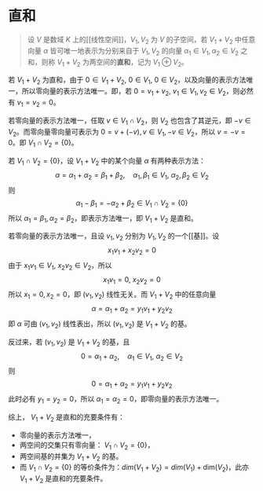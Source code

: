 # 直和

>设 $V$ 是数域 $K$ 上的[[线性空间]]，$V_1,V_2$ 为 $V$ 的子空间，若 $V_1+V_2$ 中任意向量 $\alpha$ 皆可唯一地表示为分别来自于 $V_1,V_2$ 的向量 $\alpha_1 \in V_1,\alpha_2 \in V_2$ 之和，则称 $V_1+V_2$ 为两空间的**直和**，记为 $V_1 \oplus V_2$。

若 $V_1+V_2$ 为直和，由于 $0 \in V_1+V_2,\ 0 \in V_1 ,\ 0 \in V_2$，以及向量的表示方法唯一，所以零向量的表示方法唯一。即，若 $0=v_1+v_2 ,\ v_1 \in V_1,v_2 \in V_2$，则必然有 $v_1=v_2=0$。

若零向量的表示方法唯一，任取 $v \in V_1 \cap V_2$，则 $V_2$ 也包含了其逆元，即 $-v \in V_2$。而零向量零向量可表示为 $0=v+(-v),v \in V_1,-v \in V_2$，所以 $v=-v=0$。即 $V_1 \cap V_2=\{ 0 \}$。

若 $V_1 \cap V_2=\{ 0 \}$，设 $V_1+V_2$ 中的某个向量 $\alpha$ 有两种表示方法：
$$ \alpha=\alpha_1+\alpha_2=\beta_1+\beta_2 ,\quad \alpha_1,\beta_1 \in V_1 ,\ \alpha_2,\beta_2 \in V_2 $$
则
$$ \alpha_1-\beta_1=-\alpha_2+\beta_2 \in V_1 \cap V_2=\{ 0 \} $$
所以 $\alpha_1=\beta_1,\alpha_2=\beta_2$，即表示方法唯一，即 $V_1+V_2$ 是直和。

若零向量的表示方法唯一，且设 $v_1,v_2$ 分别为 $V_1,V_2$ 的一个[[基]]。设 
$$ x_1 v_1 + x_2 v_2 = 0 $$
由于 $x_1v_1 \in V_1,\ x_2v_2 \in V_2$，所以
$$ x_1v_1 =0,\ x_2v_2 = 0 $$
所以 $x_1=0,x_2=0$，即 $(v_1,v_2)$ 线性无关。而 $V_1+V_2$ 中的任意向量
$$ \alpha=\alpha_1+\alpha_2=y_1v_1+y_2v_2 $$
即 $\alpha$ 可由 $(v_1,v_2)$ 线性表出，所以 $(v_1,v_2)$ 是 $V_1+V_2$ 的基。

反过来，若 $(v_1,v_2)$ 是 $V_1+V_2$ 的基，且
$$ 0= \alpha_1+\alpha_2 ,\quad \alpha_1 \in V_1 ,\ \alpha_2 \in V_2$$
则
$$ 0= \alpha_1+\alpha_2=y_1v_1+y_2v_2 $$
此时必有 $y_1=y_2=0$，所以 $\alpha_1=\alpha_2=0$，即零向量的表示方法唯一。

综上， $V_1+V_2$ 是直和的充要条件有：
+ 零向量的表示方法唯一，
+ 两空间的交集只有零向量： $V_1 \cap V_2=\{ 0 \}$，
+ 两空间基的并集为 $V_1+V_2$ 的基。
+ 而 $V_1 \cap V_2=\{ 0 \}$ 的等价条件为：$dim(V_1+V_2)=dim(V_1)+\mathrm{dim}(V_2)$，此亦 $V_1+V_2$ 是直和的充要条件。